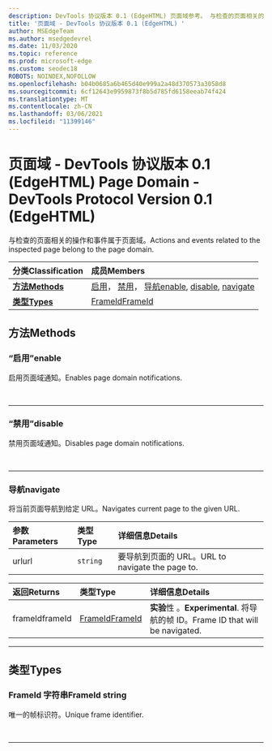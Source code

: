 ```yaml
---
description: DevTools 协议版本 0.1 (EdgeHTML) 页面域参考。 与检查的页面相关的操作和事件属于页面域。
title: '页面域 - DevTools 协议版本 0.1 (EdgeHTML) '
author: MSEdgeTeam
ms.author: msedgedevrel
ms.date: 11/03/2020
ms.topic: reference
ms.prod: microsoft-edge
ms.custom: seodec18
ROBOTS: NOINDEX,NOFOLLOW
ms.openlocfilehash: b04b0685a6b465d40e999a2a48d370573a3058d8
ms.sourcegitcommit: 6cf12643e9959873f8b5d785fd6158eeab74f424
ms.translationtype: MT
ms.contentlocale: zh-CN
ms.lasthandoff: 03/06/2021
ms.locfileid: "11399146"
---
```

# <a name="page-domain---devtools-protocol-version-01-edgehtml"></a><span data-ttu-id="ce721-104">页面域 - DevTools 协议版本 0.1 (EdgeHTML) </span><span class="sxs-lookup"><span data-stu-id="ce721-104">Page Domain - DevTools Protocol Version 0.1 (EdgeHTML)</span></span>  

<span data-ttu-id="ce721-105">与检查的页面相关的操作和事件属于页面域。</span><span class="sxs-lookup"><span data-stu-id="ce721-105">Actions and events related to the inspected page belong to the page domain.</span></span>  

| <span data-ttu-id="ce721-106">分类</span><span class="sxs-lookup"><span data-stu-id="ce721-106">Classification</span></span> | <span data-ttu-id="ce721-107">成员</span><span class="sxs-lookup"><span data-stu-id="ce721-107">Members</span></span> |  
|:--- |:--- |  
| [**<span data-ttu-id="ce721-108">方法</span><span class="sxs-lookup"><span data-stu-id="ce721-108">Methods</span></span>**](#methods) | <span data-ttu-id="ce721-109">[启用](#enable)， [禁用](#disable)， [导航](#navigate)</span><span class="sxs-lookup"><span data-stu-id="ce721-109">[enable](#enable), [disable](#disable), [navigate](#navigate)</span></span> |  
| [**<span data-ttu-id="ce721-110">类型</span><span class="sxs-lookup"><span data-stu-id="ce721-110">Types</span></span>**](#types) | [<span data-ttu-id="ce721-111">FrameId</span><span class="sxs-lookup"><span data-stu-id="ce721-111">FrameId</span></span>](#frameid) |  

## <a name="methods"></a><span data-ttu-id="ce721-112">方法</span><span class="sxs-lookup"><span data-stu-id="ce721-112">Methods</span></span>  

### <a name="enable"></a><span data-ttu-id="ce721-113">“启用”</span><span class="sxs-lookup"><span data-stu-id="ce721-113">enable</span></span>  

<span data-ttu-id="ce721-114">启用页面域通知。</span><span class="sxs-lookup"><span data-stu-id="ce721-114">Enables page domain notifications.</span></span>  

&nbsp;  

---  

### <a name="disable"></a><span data-ttu-id="ce721-115">“禁用”</span><span class="sxs-lookup"><span data-stu-id="ce721-115">disable</span></span>  

<span data-ttu-id="ce721-116">禁用页面域通知。</span><span class="sxs-lookup"><span data-stu-id="ce721-116">Disables page domain notifications.</span></span>  

&nbsp;  

---  

### <a name="navigate"></a><span data-ttu-id="ce721-117">导航</span><span class="sxs-lookup"><span data-stu-id="ce721-117">navigate</span></span>  

<span data-ttu-id="ce721-118">将当前页面导航到给定 URL。</span><span class="sxs-lookup"><span data-stu-id="ce721-118">Navigates current page to the given URL.</span></span>  

| <span data-ttu-id="ce721-119">参数</span><span class="sxs-lookup"><span data-stu-id="ce721-119">Parameters</span></span> | <span data-ttu-id="ce721-120">类型</span><span class="sxs-lookup"><span data-stu-id="ce721-120">Type</span></span> | <span data-ttu-id="ce721-121">详细信息</span><span class="sxs-lookup"><span data-stu-id="ce721-121">Details</span></span> |  
|:--- |:--- |:--- |  
| <span data-ttu-id="ce721-122">url</span><span class="sxs-lookup"><span data-stu-id="ce721-122">url</span></span> | `string` | <span data-ttu-id="ce721-123">要导航到页面的 URL。</span><span class="sxs-lookup"><span data-stu-id="ce721-123">URL to navigate the page to.</span></span> |  

| <span data-ttu-id="ce721-124">返回</span><span class="sxs-lookup"><span data-stu-id="ce721-124">Returns</span></span> | <span data-ttu-id="ce721-125">类型</span><span class="sxs-lookup"><span data-stu-id="ce721-125">Type</span></span> | <span data-ttu-id="ce721-126">详细信息</span><span class="sxs-lookup"><span data-stu-id="ce721-126">Details</span></span> |  
|:--- |:--- |:--- |  
| <span data-ttu-id="ce721-127">frameId</span><span class="sxs-lookup"><span data-stu-id="ce721-127">frameId</span></span> | [<span data-ttu-id="ce721-128">FrameId</span><span class="sxs-lookup"><span data-stu-id="ce721-128">FrameId</span></span>](#frameid) | <span data-ttu-id="ce721-129">**实验**性 。</span><span class="sxs-lookup"><span data-stu-id="ce721-129">**Experimental**.</span></span>  <span data-ttu-id="ce721-130">将导航的帧 ID。</span><span class="sxs-lookup"><span data-stu-id="ce721-130">Frame ID that will be navigated.</span></span> |  

---  

## <a name="types"></a><span data-ttu-id="ce721-131">类型</span><span class="sxs-lookup"><span data-stu-id="ce721-131">Types</span></span>  

### <a name="frameid-string"></a><span data-ttu-id="ce721-132">FrameId 字符串</span><span class="sxs-lookup"><span data-stu-id="ce721-132">FrameId string</span></span>  

<a name="frameid"></a>  

<span data-ttu-id="ce721-133">唯一的帧标识符。</span><span class="sxs-lookup"><span data-stu-id="ce721-133">Unique frame identifier.</span></span>  

&nbsp;  

---  
